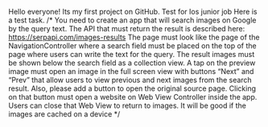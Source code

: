 Hello everyone! Its my first project on GitHub.
Test for Ios junior job
Here is a test task.
/*
You need to create an app that will search images on Google by the query text.
 The API that must return the result is described here:
 https://serpapi.com/images-results
 The page must look like the page of the NavigationController where a search field must be placed
 on the top of the page where users can write the text for the query. The result images must be
 shown below the search field as a collection view.
 A tap on the preview image must open an image in the full screen view with buttons “Next” and
 “Prev” that allow users to view previous and next images from the search result. Also, please add
 a button to open the original source page. Clicking on that button must open a website on Web
 View Controller inside the app. Users can close that Web View to return to images.
 It will be good if the images are cached on a device
*/ 
